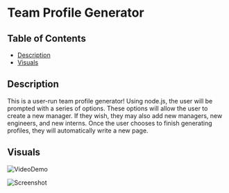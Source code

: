  # Team Profile Generator

## Table of Contents
- [Description](#description)
- [Visuals](#visuals)

## Description
This is a user-run team profile generator! Using node.js, the user will be prompted with a series of options. These options will allow the user to create a new manager. If they wish, they may also add new managers, new engineers, and new interns. Once the user chooses to finish generating profiles, they will automatically write a new page.

## Visuals
![VideoDemo](./assets/Video-Demonstration.gif)

![Screenshot](./assets/finalscreenshot.png)